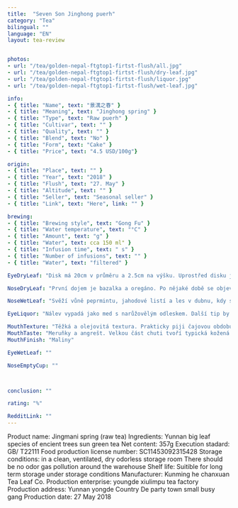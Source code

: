 ```yaml
---
title:  "Seven Son Jinghong puerh"
category: "Tea"
bilingual: ""
language: "EN"
layout: tea-review


photos:
- url: "/tea/golden-nepal-ftgtop1-firtst-flush/all.jpg"
- url: "/tea/golden-nepal-ftgtop1-firtst-flush/dry-leaf.jpg"
- url: "/tea/golden-nepal-ftgtop1-firtst-flush/liquor.jpg"
- url: "/tea/golden-nepal-ftgtop1-firtst-flush/wet-leaf.jpg"

info:
- { title: "Name", text: "㬌澫之春" }
- { title: "Meaning", text: "Jinghong spring" }
- { title: "Type", text: "Raw puerh" }
- { title: "Cultivar", text: "" }
- { title: "Quality", text: "" }
- { title: "Blend", text: "No" }
- { title: "Form", text: "Cake" }
- { title: "Price", text: "4.5 USD/100g"}

origin:
- { title: "Place", text: "" }
- { title: "Year", text: "2018" }
- { title: "Flush", text: "27. May" }
- { title: "Altitude", text: "" }
- { title: "Seller", text: "Seasonal seller" }
- { title: "Link", text: "Here", link: "" }

brewing:
- { title: "Brewing style", text: "Gong Fu" }
- { title: "Water temperature", text: "°C" }
- { title: "Amount", text: "g" }
- { title: "Water", text: cca 150 ml" }
- { title: "Infusion time", text: " s" }
- { title: "Number of infusions", text: "" }
- { title: "Water", text: "filtered" }

EyeDryLeaf: "Disk má 20cm v průměru a 2.5cm na výšku. Uprostřed disku je kráter s 5cm v průměru. Směs je velmi různorodá. Obsahuje jak nazláté tipsy, tak i lístky i větvičky. Nejčastější barvy jsou černá a brčálová zelená. Narozdíl od předchozích disků co jsem zde recenzoval, není slisovaný do hladka. Má okousané okraje a silně lehce se drolí. Sem tam z něj trčí nějaký lístek nebo větvička."

NoseDryLeaf: "První dojem je bazalka a oregáno. Po nějaké době se objeví vůně vlašských ořechů."

NoseWetLeaf: "Svěží vůně peprmintu, jahodové listí a les v dubnu, kdy sníh taje a modříny opět obrůstají jehličím."

EyeLiquor: "Nálev vypadá jako med s narůžovělým odleskem. Další tip by byla čertvá hroznová šťáva."

MouthTexture: "Těžká a olejovitá textura. Prakticky piji čajovou obdobu ropy."
MouthTaste: "Meruňky a angrešt. Velkou část chuti tvoří typická kožená chuť puerhů, která chutná, jak voní karoserie nového auta."
MouthFinish: "Maliny"

EyeWetLeaf: ""

NoseEmptyCup: ""



conclusion: ""

rating: "%"

RedditLink: ""
---
```


Product name: Jingmani spring (raw tea)
Ingredients: Yunnan big leaf species of encient trees sun green tea
Net content: 357g
Execution stadard: GB/ T22111
Food production license number: SC11453092315428
Storage conditions: in a clean, ventilated, dry odorless storage room
There should be no odor gas pollution around the warehouse
Shelf life: Suitible for long term storage under storage conditions
Manufacturer: Kunming he chanxuan Tea Leaf Co.
Production enterprise: youngde xiulimpu tea factory
Production address: Yunnan yongde Country De party town small busy gang
Production date: 27 May 2018


